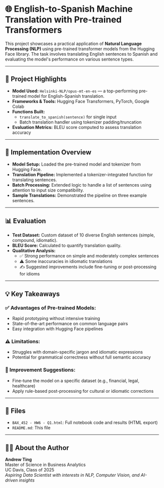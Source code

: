 # 🌐 English-to-Spanish Machine Translation with Pre-trained Transformers

This project showcases a practical application of **Natural Language Processing (NLP)** using pre-trained transformer models from the Hugging Face library. The task involves translating English sentences to Spanish and evaluating the model's performance on various sentence types.

---

## 🧠 Project Highlights

- **Model Used:** `Helsinki-NLP/opus-mt-en-es` — a top-performing pre-trained model for English-Spanish translation.
- **Frameworks & Tools:** Hugging Face Transformers, PyTorch, Google Colab
- **Functions Built:**
  - `translate_to_spanish(sentence)` for single input
  - Batch translation handler using tokenizer padding/truncation
- **Evaluation Metrics:** BLEU score computed to assess translation accuracy

---

## 🔧 Implementation Overview

- **Model Setup:** Loaded the pre-trained model and tokenizer from Hugging Face.
- **Translation Pipeline:** Implemented a tokenizer-integrated function for translating sentences.
- **Batch Processing:** Extended logic to handle a list of sentences using attention to input size compatibility.
- **Sample Translations:** Demonstrated the pipeline on three example sentences.

---

## 📊 Evaluation

- **Test Dataset:** Custom dataset of 10 diverse English sentences (simple, compound, idiomatic).
- **BLEU Score:** Calculated to quantify translation quality.
- **Qualitative Analysis:**
  - ✅ Strong performance on simple and moderately complex sentences
  - ⚠️ Some inaccuracies in idiomatic translations
  - ✍️ Suggested improvements include fine-tuning or post-processing for idioms

---

## 💡 Key Takeaways

### ✅ Advantages of Pre-trained Models:
- Rapid prototyping without intensive training
- State-of-the-art performance on common language pairs
- Easy integration with Hugging Face pipelines

### ⚠️ Limitations:
- Struggles with domain-specific jargon and idiomatic expressions
- Potential for grammatical correctness without full semantic accuracy

### 🔁 Improvement Suggestions:
- Fine-tune the model on a specific dataset (e.g., financial, legal, healthcare)
- Apply rule-based post-processing for cultural or idiomatic corrections

---

## 📂 Files

- `BAX_452 - HW6 - Q1.html`: Full notebook code and results (HTML export)
- `README.md`: This file

---

## 👨‍💻 About the Author

**Andrew Ting**  
Master of Science in Business Analytics  
UC Davis, Class of 2025  
*Aspiring Data Scientist with interests in NLP, Computer Vision, and AI-driven insights*
